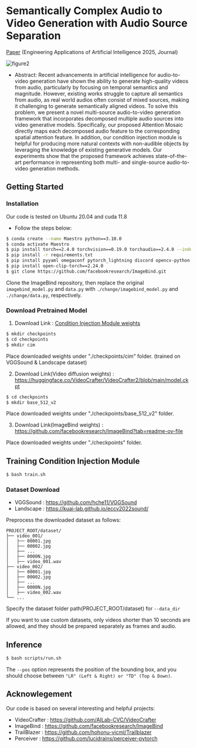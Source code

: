 # Semantically Complex Audio to Video Generation with Audio Source Separation 
[Paper](https://www.sciencedirect.com/science/article/abs/pii/S0952197625004579) (Engineering Applications of Artificial Intelligence 2025, Journal)

![figure2](https://github.com/user-attachments/assets/bdd808ef-4035-400a-8909-1670db63f99d)

- Abstract: Recent advancements in artificial intelligence for audio-to-video generation have shown the ability to generate high-quality videos from audio, particularly by focusing on temporal semantics and magnitude. However, existing works struggle to capture all semantics from audio, as real world audios often consist of mixed sources, making it challenging to generate semantically aligned videos. To solve this problem, we present a novel multi-source audio-to-video generation framework that incorporates decomposed multiple audio sources into video generative models. Specifically, our proposed Attention Mosaic directly maps each decomposed audio feature to the corresponding spatial attention feature. In addition, our condition injection module is helpful for producing more natural contexts with non-audible objects by leveraging the knowledge of existing generative models. Our experiments show that the proposed framework achieves state-of-the-art performance in representing both multi- and single-source audio-to-video generation methods.

## Getting Started
### Installation
Our code is tested on Ubuntu 20.04 and cuda 11.8
- Follow the steps below:
```bash
$ conda create --name Maestro python==3.10.0
$ conda activate Maestro
$ pip install torch==2.4.0 torchvision==0.19.0 torchaudio==2.4.0 --index-url https://download.pytorch.org/whl/cu118
$ pip install -r requirements.txt
$ pip install pyyaml omegaconf pytorch_lightning discord opencv-python einops timm
$ pip install open-clip-torch==2.24.0
$ git clone https://github.com/facebookresearch/ImageBind.git
```

Clone the ImageBind repository, then replace the original ```imagebind_model.py``` and ```data.py``` with ```./change/imagebind_model.py``` and ```./change/data.py```, respectively.

### Download Pretrained Model
1. Download Link : [Condition Injection Module weights](https://drive.google.com/file/d/189-AZzkyNbqoprN44lwgNvO7wbtM0z9Z/view?usp=sharing)
```bash
$ mkdir checkpoints
$ cd checkpoints
$ mkdir cim
```
Place downloaded weights under "./checkpoints/cim" folder. (trained on VGGSound & Landscape dataset)

2. Download Link(Video diffusion weights) : https://huggingface.co/VideoCrafter/VideoCrafter2/blob/main/model.ckpt

 ```bash
$ cd checkpoints
$ mkdir base_512_v2
```
Place downloaded weights under "./checkpoints/base_512_v2" folder.

3. Download Link(ImageBind weights) : https://github.com/facebookresearch/ImageBind?tab=readme-ov-file

Place downloaded weights under "./checkpoints" folder.


## Training Condition Injection Module
```bash
$ bash train.sh
```

### Dataset Download
- VGGSound : https://github.com/hche11/VGGSound
- Landscape : https://kuai-lab.github.io/eccv2022sound/

Preprocess the downloaded dataset as follows:
```plaintext
PROJECT_ROOT/dataset/
├── video_001/
│   ├── 00001.jpg
│   ├── 00002.jpg
│   ├── ...
│   ├── 0000N.jpg
│   ├── video_001.wav
├── video_002/
│   ├── 00001.jpg
│   ├── 00002.jpg
│   ├── ...
│   ├── 0000N.jpg
│   ├── video_002.wav
└── ...
```
Specify the dataset folder path(PROJECT_ROOT/dataset) for ```--data_dir```

If you want to use custom datasets, only videos shorter than 10 seconds are allowed, and they should be prepared separately as frames and audio.

## Inference
```bash
$ bash scripts/run.sh
```
The ```--pos``` option represents the position of the bounding box, and you should choose between ```"LR" (Left & Right) or "TD" (Top & Down)```.

## Acknowlegement
Our code is based on several interesting and helpful projects:
- VideoCrafter : https://github.com/AILab-CVC/VideoCrafter
- ImageBind : https://github.com/facebookresearch/ImageBind
- TrailBlazer : https://github.com/hohonu-vicml/Trailblazer
- Perceiver : https://github.com/lucidrains/perceiver-pytorch
